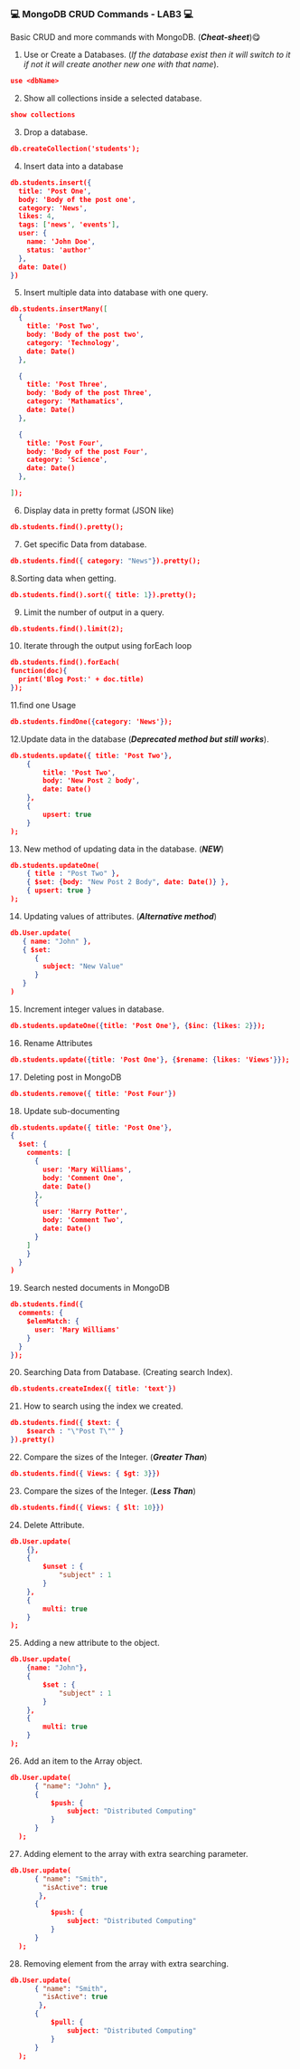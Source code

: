 ### 💻 MongoDB CRUD Commands - LAB3 💻

Basic CRUD and more  commands with MongoDB. (***Cheat-sheet***)😋
1. Use or Create a Databases. (_If the database exist then it will switch to it
   if not it will create another new one with that name_).
```json
use <dbName>
```
2. Show all collections inside a selected database.
```json
show collections
```
3. Drop a database.
```json
db.createCollection('students');
```
4. Insert data into a database
```json
db.students.insert({
  title: 'Post One',
  body: 'Body of the post one',
  category: 'News',
  likes: 4,
  tags: ['news', 'events'],
  user: {
    name: 'John Doe',
    status: 'author'
  },
  date: Date()
})
```
5. Insert multiple data into database with one query.
```json
db.students.insertMany([
  {
    title: 'Post Two',
    body: 'Body of the post two',
    category: 'Technology',
    date: Date()
  },

  {
    title: 'Post Three',
    body: 'Body of the post Three',
    category: 'Mathamatics',
    date: Date()
  },

  {
    title: 'Post Four',
    body: 'Body of the post Four',
    category: 'Science',
    date: Date()
  },

]);
```
6. Display data in pretty format (JSON like)
```json
db.students.find().pretty();
```
7. Get specific Data from database.
```json
db.students.find({ category: "News"}).pretty();
```
8.Sorting data when getting.
```json
db.students.find().sort({ title: 1}).pretty();
```
9. Limit the number of output in a query.
```json
db.students.find().limit(2);
```
10. Iterate through the output using forEach loop
```json
db.students.find().forEach(
function(doc){ 
  print('Blog Post:' + doc.title) 
});
```
11.find one Usage
```json
db.students.findOne({category: 'News'});
```
12.Update data in the database (***Deprecated method but still works***).
```json
db.students.update({ title: 'Post Two'}, 
	{
		title: 'Post Two',
		body: 'New Post 2 body',
		date: Date()
	},
	{
		upsert: true 
	}
);
```
13. New method of updating data in the database. (***NEW***)
```json
db.students.updateOne(
    { title : "Post Two" }, 
    { $set: {body: "New Post 2 Body", date: Date()} },
    { upsert: true }
);
```
14. Updating values of attributes. (***Alternative method***)
```json
db.User.update(
   { name: "John" },
   { $set:
      { 
        subject: "New Value"
      }
   }
)
```
15. Increment integer values in database.
```json
db.students.updateOne({title: 'Post One'}, {$inc: {likes: 2}});
```
16. Rename Attributes
```json
db.students.update({title: 'Post One'}, {$rename: {likes: 'Views'}});
```
17. Deleting post in MongoDB
```json
db.students.remove({ title: 'Post Four'})
```
18. Update sub-documenting 
```json
db.students.update({ title: 'Post One'},
{
  $set: {
    comments: [
      {
        user: 'Mary Williams',
        body: 'Comment One',
        date: Date()
      },
      {
        user: 'Harry Potter',
        body: 'Comment Two',
        date: Date()
      }
    ]
    }
  }
)
```
19. Search nested documents in MongoDB
```json
db.students.find({
  comments: {
    $elemMatch: {
      user: 'Mary Williams'
    }
  }
});
```
20. Searching Data from Database. (Creating search Index).
```json
db.students.createIndex({ title: 'text'})
```
21. How to search using the index we created.
```json
db.students.find({ $text: {
	$search : "\"Post T\"" }
}).pretty()
```
22. Compare the sizes of the Integer. (***Greater Than***)
```json
db.students.find({ Views: { $gt: 3}})
```
23. Compare the sizes of the Integer. (***Less Than***)
```json
db.students.find({ Views: { $lt: 10}})
```
24. Delete Attribute.
```json
db.User.update(
    {},
    { 
        $unset : { 
            "subject" : 1 
        } 
    },
    {
        multi: true
    }
);
```
25. Adding a new attribute to the object.
```json
db.User.update(
    {name: "John"},
    { 
        $set : { 
            "subject" : 1 
        } 
    },
    {
        multi: true
    }
);
```
26. Add an item to the Array object.
```json
db.User.update(
      { "name": "John" },
      {
          $push: {
              subject: "Distributed Computing"
          }
      }
  );
```
27. Adding element to the array with extra searching parameter.
```json
db.User.update(
      { "name": "Smith",
      	"isActive": true	
       },
      {
          $push: {
              subject: "Distributed Computing"
          }
      }
  );
```
28. Removing element from the array with extra searching.
```json
db.User.update(
      { "name": "Smith",
      	"isActive": true	
       },
      {
          $pull: {
              subject: "Distributed Computing"
          }
      }
  );
```

